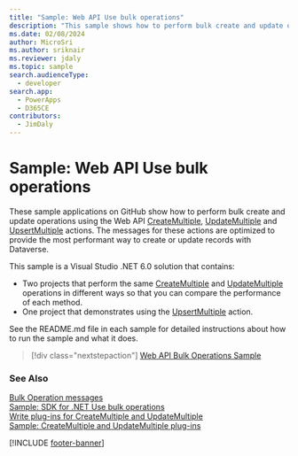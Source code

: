 ```yaml
---
title: "Sample: Web API Use bulk operations" 
description: "This sample shows how to perform bulk create and update operations using the Web API CreateMultiple and UpdateMultiple actions. The messages for these actions are optimized to provide the most performant way to create or update records with Dataverse."
ms.date: 02/08/2024
author: MicroSri
ms.author: sriknair
ms.reviewer: jdaly
ms.topic: sample
search.audienceType:
  - developer
search.app:
  - PowerApps
  - D365CE
contributors:
  - JimDaly
---
```


# Sample: Web API Use bulk operations

These sample applications on GitHub show how to perform bulk create and update operations using the Web API [CreateMultiple](xref:Microsoft.Dynamics.CRM.CreateMultiple), [UpdateMultiple](xref:Microsoft.Dynamics.CRM.UpdateMultiple) and [UpsertMultiple](xref:Microsoft.Dynamics.CRM.UpsertMultiple) actions. The messages for these actions are optimized to provide the most performant way to create or update records with Dataverse.

This sample is a Visual Studio .NET 6.0 solution that contains:

- Two projects that perform the same [CreateMultiple](xref:Microsoft.Dynamics.CRM.CreateMultiple) and [UpdateMultiple](xref:Microsoft.Dynamics.CRM.UpdateMultiple) operations in different ways so that you can compare the performance of each method.
- One project that demonstrates using the [UpsertMultiple](xref:Microsoft.Dynamics.CRM.UpsertMultiple) action.

See the README.md file in each sample for detailed instructions about how to run the sample and what it does.

> [!div class="nextstepaction"]
> [Web API Bulk Operations Sample](https://github.com/microsoft/PowerApps-Samples/blob/master/dataverse/webapi/C%23-NETx/BulkOperations/README.md)

### See Also

[Bulk Operation messages](../../bulk-operations.md)   
[Sample: SDK for .NET Use bulk operations](../../org-service/samples/create-update-multiple.md)   
[Write plug-ins for CreateMultiple and UpdateMultiple](../../write-plugin-multiple-operation.md)   
[Sample: CreateMultiple and UpdateMultiple plug-ins](../../org-service/samples/createmultiple-updatemultiple-plugin.md)

[!INCLUDE [footer-banner](../../../../includes/footer-banner.md)]
